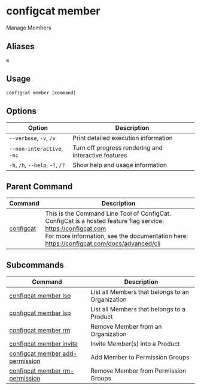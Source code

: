 # configcat member
Manage Members
## Aliases
`m`
## Usage
```
configcat member [command]
```
## Options
| Option | Description |
| ------ | ----------- |
| `--verbose`, `-v`, `/v` | Print detailed execution information |
| `--non-interactive`, `-ni` | Turn off progress rendering and interactive features |
| `-h`, `/h`, `--help`, `-?`, `/?` | Show help and usage information |
## Parent Command
| Command | Description |
| ------ | ----------- |
| [configcat](index.md) | This is the Command Line Tool of ConfigCat.<br/>ConfigCat is a hosted feature flag service: https://configcat.com<br/>For more information, see the documentation here: https://configcat.com/docs/advanced/cli |
## Subcommands
| Command | Description |
| ------ | ----------- |
| [configcat member lso](configcat-member-lso.md) | List all Members that belongs to an Organization |
| [configcat member lsp](configcat-member-lsp.md) | List all Members that belongs to a Product |
| [configcat member rm](configcat-member-rm.md) | Remove Member from an Organization |
| [configcat member invite](configcat-member-invite.md) | Invite Member(s) into a Product |
| [configcat member add-permission](configcat-member-add-permission.md) | Add Member to Permission Groups |
| [configcat member rm-permission](configcat-member-rm-permission.md) | Remove Member from Permission Groups |
